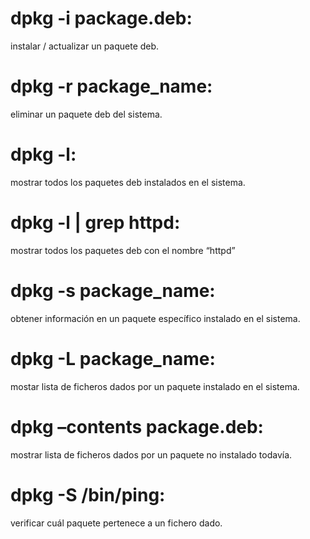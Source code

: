 # dpkg -i package.deb: 
instalar / actualizar un paquete deb.
# dpkg -r package_name: 
eliminar un paquete deb del sistema.
# dpkg -l: 
mostrar todos los paquetes deb instalados en el sistema.
# dpkg -l | grep httpd: 
mostrar todos los paquetes deb con el nombre “httpd”
# dpkg -s package_name: 
obtener información en un paquete específico instalado en el sistema.
# dpkg -L package_name: 
mostar lista de ficheros dados por un paquete instalado en el sistema.
# dpkg –contents package.deb: 
mostrar lista de ficheros dados por un paquete no instalado todavía.
# dpkg -S /bin/ping: 
verificar cuál paquete pertenece a un fichero dado.